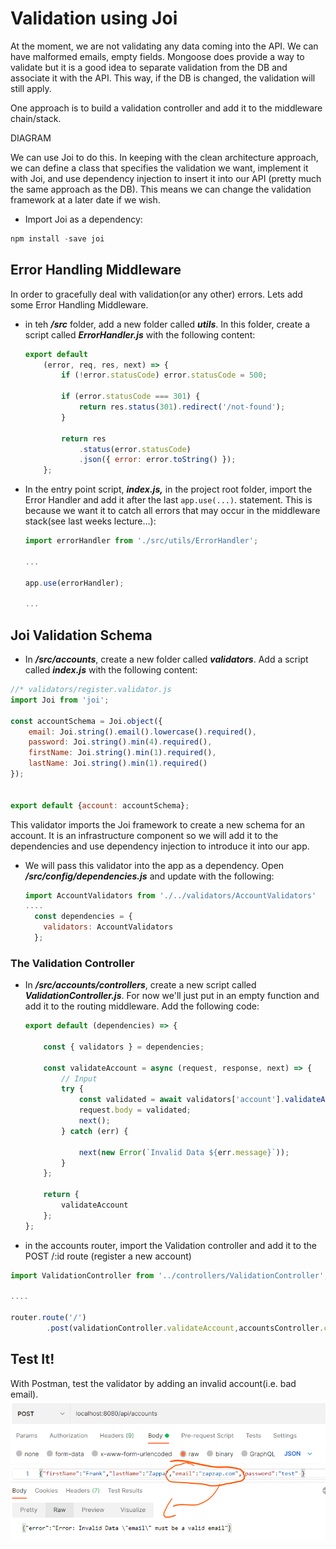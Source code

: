 # Validation using Joi

At the moment, we are not validating any data coming into the API. We can have malformed emails, empty fields. Mongoose does provide a way to validate but it is a good idea to separate validation from the DB and associate it with the API. This way, if the DB is changed, the validation will still apply.

One approach is to build a validation controller and add it to the middleware chain/stack. 

DIAGRAM

We can use Joi to do this. In keeping with the clean architecture approach, we can define a class that specifies the validation we want, implement it with Joi, and use dependency injection to insert it into our API (pretty much the same approach as the DB). This means we can change the validation framework  at a later date if we wish.

+ Import Joi as a dependency:

~~~javascript
npm install -save joi
~~~



## Error Handling Middleware

In order to gracefully deal with validation(or any other) errors. Lets add some Error Handling Middleware.

+ in teh ***/src*** folder, add a new folder called ***utils***. In this folder, create a script called ***ErrorHandler.js*** with the following content:

  ~~~javascript
  export default
      (error, req, res, next) => {
          if (!error.statusCode) error.statusCode = 500;
  
          if (error.statusCode === 301) {
              return res.status(301).redirect('/not-found');
          }
  
          return res
              .status(error.statusCode)
              .json({ error: error.toString() });
      };
  
  ~~~

+ In the entry point script, ***index.js,*** in the project root folder, import the Error Handler and add it after the last ``app.use(...)``. statement. This is because we want it to catch all errors that may occur in the middleware stack(see last weeks lecture...):
  ~~~javascript
  import errorHandler from './src/utils/ErrorHandler';
  
  ...
  
  app.use(errorHandler);
  
  ...
  
  ~~~

## Joi Validation Schema

+ In ***/src/accounts***, create a new folder called ***validators***. Add a script called ***index.js*** with the following content:

~~~javascript
//* validators/register.validator.js
import Joi from 'joi';

const accountSchema = Joi.object({
    email: Joi.string().email().lowercase().required(),
    password: Joi.string().min(4).required(),
    firstName: Joi.string().min(1).required(),
    lastName: Joi.string().min(1).required()
});


export default {account: accountSchema};
~~~

This validator imports the Joi framework to create a new schema for an account. It is an infrastructure component so we will add it to the dependencies and use dependency injection to introduce it into our app.

+ We will pass this validator into the app as a dependency. Open ***/src/config/dependencies.js*** and update with the following:

  ~~~javascript
  import AccountValidators from './../validators/AccountValidators'
  ....
    const dependencies = {
      validators: AccountValidators
    };
  
  ~~~



### The Validation Controller

+ In ***/src/accounts/controllers***, create a new script called ***ValidationController.js***. For now we'll just put in an empty function and add it to the routing middleware. Add the following code:

  ~~~javascript
  export default (dependencies) => {
  
      const { validators } = dependencies;
  
      const validateAccount = async (request, response, next) => {
          // Input
          try {
              const validated = await validators['account'].validateAsync(request.body);
              request.body = validated;
              next();
          } catch (err) {
   
              next(new Error(`Invalid Data ${err.message}`));
          }
      };
  
      return {
          validateAccount
      };
  };
  ~~~

  

+ in the accounts router, import the Validation controller and add it to the POST /:id route (register a new account)

~~~javascript
import ValidationController from '../controllers/ValidationController'; //add to import statements at top of file

....

router.route('/')
        .post(validationController.validateAccount,accountsController.createAccount); //add validateAccount to route


~~~



## Test It!

With Postman, test the validator by adding an invalid account(i.e. bad email).
<img src="./img/image-20220330171132447.png" alt="Bad Email" style="zoom:67%;" />
